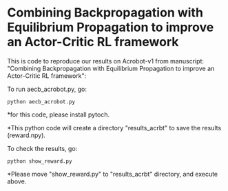 # Combining Backpropagation with Equilibrium Propagation to improve an Actor-Critic RL framework 
This is code to reproduce our results on Acrobot-v1 from manuscript: "Combining Backpropagation with Equilibrium Propagation to improve an Actor-Critic RL framework":

To run aecb_acrobot.py, go:

```
python aecb_acrobot.py 
```
*for this code, please install pytoch.

*This python code will create a directory "results_acrbt" to save the results (reward.npy).

To check the results, go:

```
python show_reward.py 
```
*Please move "show_reward.py" to "results_acrbt" directory, and execute above.

